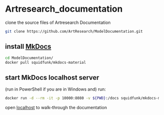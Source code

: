 # Artresearch_documentation


clone the source files of Artresearch Documentation
```bash
git clone https://github.com/ArtResearch/ModelDocumentation.git
```


## install [MkDocs](https://squidfunk.github.io/mkdocs-material/getting-started/)

```bash
cd ModelDocumentation/
docker pull squidfunk/mkdocs-material
```



## start MkDocs localhost server
(run in PowerShell if you are in Windows and) run:
```bash
docker run -d --rm -it -p 10000:8080 -v ${PWD}:/docs squidfunk/mkdocs-material
```

open [localhost](http://localhost:10000/) to walk-through the documentation 
